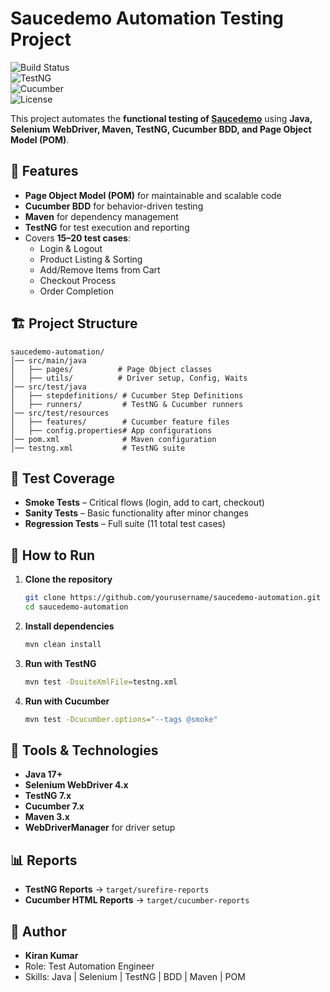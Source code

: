 # Saucedemo Automation Testing Project

![Build Status](https://img.shields.io/badge/build-passing-brightgreen)  
![TestNG](https://img.shields.io/badge/TestNG-7.x-blue)  
![Cucumber](https://img.shields.io/badge/Cucumber-7.x-green)  
![License](https://img.shields.io/badge/license-MIT-orange)

This project automates the **functional testing of [Saucedemo](https://www.saucedemo.com/)** using **Java, Selenium WebDriver, Maven, TestNG, Cucumber BDD, and Page Object Model (POM)**.

## 📌 Features
- **Page Object Model (POM)** for maintainable and scalable code  
- **Cucumber BDD** for behavior-driven testing  
- **Maven** for dependency management  
- **TestNG** for test execution and reporting  
- Covers **15–20 test cases**:
  - Login & Logout  
  - Product Listing & Sorting  
  - Add/Remove Items from Cart  
  - Checkout Process  
  - Order Completion  

## 🏗 Project Structure
```
saucedemo-automation/
│── src/main/java
│   ├── pages/          # Page Object classes
│   ├── utils/          # Driver setup, Config, Waits
│── src/test/java
│   ├── stepdefinitions/ # Cucumber Step Definitions
│   ├── runners/         # TestNG & Cucumber runners
│── src/test/resources
│   ├── features/        # Cucumber feature files
│   ├── config.properties# App configurations
│── pom.xml              # Maven configuration
│── testng.xml           # TestNG suite
```

## 🧪 Test Coverage
- **Smoke Tests** – Critical flows (login, add to cart, checkout)  
- **Sanity Tests** – Basic functionality after minor changes  
- **Regression Tests** – Full suite (11 total test cases)  

## 🚀 How to Run
1. **Clone the repository**
   ```bash
   git clone https://github.com/yourusername/saucedemo-automation.git
   cd saucedemo-automation
   ```

2. **Install dependencies**
   ```bash
   mvn clean install
   ```

3. **Run with TestNG**
   ```bash
   mvn test -DsuiteXmlFile=testng.xml
   ```

4. **Run with Cucumber**
   ```bash
   mvn test -Dcucumber.options="--tags @smoke"
   ```

## 🧰 Tools & Technologies
- **Java 17+**
- **Selenium WebDriver 4.x**
- **TestNG 7.x**
- **Cucumber 7.x**
- **Maven 3.x**
- **WebDriverManager** for driver setup

## 📊 Reports
- **TestNG Reports** → `target/surefire-reports`  
- **Cucumber HTML Reports** → `target/cucumber-reports`

## 👤 Author
- **Kiran Kumar**  
- Role: Test Automation Engineer  
- Skills: Java | Selenium | TestNG | BDD | Maven | POM  
